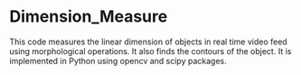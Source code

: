 # Dimension_Measure

This code measures the linear dimension of objects in real time video feed using morphological operations. 
It also finds the contours of the object.
It is implemented in Python using opencv and scipy packages.
